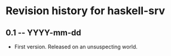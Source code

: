 # Revision history for haskell-srv

## 0.1  -- YYYY-mm-dd

* First version. Released on an unsuspecting world.
